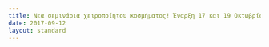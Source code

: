 ```yaml
---
title: Νεα σεμινάρια χειροποίητου κοσμήματος! Έναρξη 17 και 19 Οκτωβρίου 2017!
date: 2017-09-12
layout: standard
---
```

